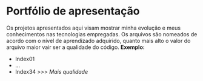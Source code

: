 # Portfólio de apresentação
Os projetos apresentados aqui visam mostrar minha evolução e meus conhecimentos nas tecnologias empregadas. Os arquivos são nomeados de acordo com o nível de aprendizado adquirido, quanto mais alto o valor do arquivo maior vair ser a qualidade do código.
**Exemplo:**
* Index01 
* ...
* Index34 >>> _Mais qualidade_

